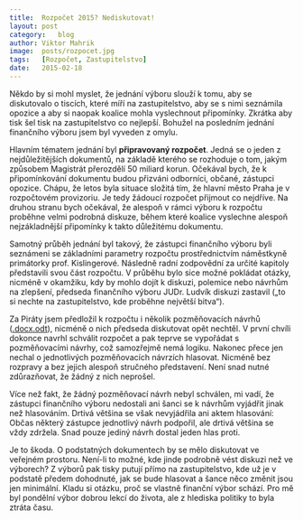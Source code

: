```yaml
---
title:	Rozpočet 2015? Nediskutovat!
layout:	post
category:	blog
author:	Viktor Mahrik
image:	posts/rozpocet.jpg
tags:	[Rozpočet, Zastupitelstvo]
date:	2015-02-18
---
```


Někdo by si mohl myslet, že jednání výboru slouží k tomu, aby se diskutovalo o tiscích, které míří na zastupitelstvo, aby se s nimi seznámila opozice a aby si naopak koalice mohla vyslechnout připomínky. Zkrátka aby tisk šel tisk na zastupitelstvo co nejlepší. Bohužel na posledním jednání finančního výboru jsem byl vyveden z omylu. 

Hlavním tématem jednání byl **připravovaný rozpočet**. Jedná se o jeden z nejdůležitějších dokumentů, na základě kterého se rozhoduje o tom, jakým způsobem Magistrát přerozdělí 50 miliard korun. Očekával bych, že k připomínkování dokumentu budou přizváni odborníci, občané, zástupci opozice. Chápu, že letos byla situace složitá tím, že hlavní město Praha je v rozpočtovém provizoriu. Je tedy žádoucí rozpočet přijmout co nejdříve. Na druhou stranu bych očekával, že alespoň v rámci výboru k rozpočtu proběhne velmi podrobná diskuze, během které koalice vyslechne alespoň nejzákladnější připomínky k takto důležitému dokumentu.

Samotný průběh jednání byl takový, že zástupci finančního výboru byli seznámeni se základními parametry rozpočtu prostřednictvím náměstkyně primátorky prof. Kislingerové. Následně radní zodpovědní za určité kapitoly představili svou část rozpočtu. V průběhu bylo sice možné pokládat otázky, nicméně v okamžiku, kdy by mohlo dojít k diskuzi, polemice nebo návrhům na zlepšení, předseda finančního výboru JUDr. Ludvík diskuzi zastavil („to si nechte na zastupitelstvo, kde proběhne největší bitva“).

Za Piráty jsem předložil k rozpočtu i několik pozměňovacích návrhů ([.docx](https://github.com/pirati-cz/webpraha/blob/gh-pages/assets/static/pm_rozpocet.docx)[.odt](https://github.com/pirati-cz/webpraha/blob/gh-pages/assets/static/pm_rozpocet.odt)), nicméně o nich předseda diskutovat opět nechtěl. V první chvíli dokonce navrhl schválit rozpočet a pak teprve se vypořádat s pozměňovacími návrhy, což samozřejmě nemá logiku. Nakonec přece jen nechal o jednotlivých pozměňovacích návrzích hlasovat. Nicméně bez rozpravy a bez jejich alespoň stručného představení. Není snad nutné zdůrazňovat, že žádný z nich neprošel.

Více než fakt, že žádný pozměňovací návrh nebyl schválen, mi vadí, že zástupci finančního výboru nedostali ani šanci se k návrhům vyjádřit jinak než hlasováním. Drtivá většina se však nevyjádřila ani aktem hlasování: Občas některý zástupce jednotlivý návrh podpořil, ale drtivá většina se vždy zdržela. Snad pouze jediný návrh dostal jeden hlas proti.

Je to škoda. O podstatných dokumentech by se mělo diskutovat ve veřejném prostoru. Není-li to možné, kde jinde podrobně vést diskuzi než ve výborech? Z výborů pak tisky putují přímo na zastupitelstvo, kde už je v podstatě předem dohodnuté, jak se bude hlasovat a šance něco změnit jsou jen minimální. Kladu si otázku, proč se vlastně finanční výbor schází. Pro mě byl pondělní výbor dobrou lekcí do života, ale z hlediska politiky to byla ztráta času.



